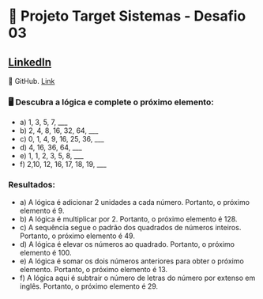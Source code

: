 # 🚀 Projeto Target Sistemas - Desafio 03
## [LinkedIn](https://www.linkedin.com/in/lilianerodriguess)

💙 GitHub. [Link](https://github.com/LilianeRodriguesPamplona)

### 🖥️ Descubra a lógica e complete o próximo elemento:

- a) 1, 3, 5, 7, ___
- b) 2, 4, 8, 16, 32, 64, ___
- c) 0, 1, 4, 9, 16, 25, 36, ___
- d) 4, 16, 36, 64, ___
- e) 1, 1, 2, 3, 5, 8, ___
- f) 2,10, 12, 16, 17, 18, 19, ___

### Resultados:

- a) A lógica é adicionar 2 unidades a cada número. Portanto, o próximo elemento é 9.
- b) A lógica é multiplicar por 2. Portanto, o próximo elemento é 128.
- c) A sequência segue o padrão dos quadrados de números inteiros. Portanto, o próximo elemento é 49.
- d) A lógica é elevar os números ao quadrado. Portanto, o próximo elemento é 100.
- e) A lógica é somar os dois números anteriores para obter o próximo elemento. Portanto, o próximo elemento é 13.
- f) A lógica aqui é subtrair o número de letras do número por extenso em inglês. Portanto, o próximo elemento é 29.
